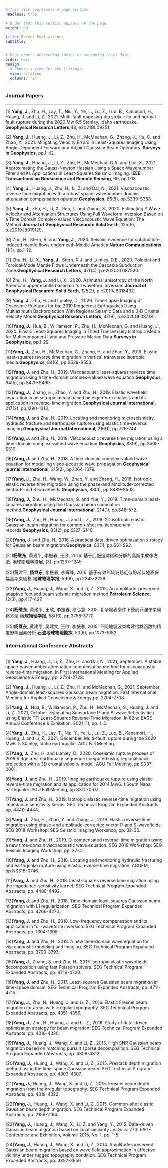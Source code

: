 ```yaml
---
# This file represents a page section.
headless: true

# Order that this section appears on the page.
weight: 80

title: Recent Publications
subtitle: ''


# Page order: descending (desc) or ascending (asc) date.
order: desc
design:
  # Choose a view for the listings:
  view: citation
  columns: '2'
---
```


### **Journal Papers**

------

[1] **Yang, J.**, Zhu, H., Lay, T., Niu, Y., Ye, L., Lu, Z., Luo, B., Kanamori, H., Huang, J. and Li, Z., 2021. Multi-fault opposing‐dip strike‐slip and normal‐fault rupture during the 2020 Mw 6.5 Stanley, Idaho earthquake. **Geophysical Research Letters**,48, e2021GL09251.

[2] **Yang, J.**, Huang, J., Li, Z., Zhu, H., McMechan, G., Zhang, J., Hu, C. and Zhao, Y., 2021. Mitigating Velocity Errors in Least-Squares Imaging Using Angle-Dependent Forward and Adjoint Gaussian Beam Operators. **Surveys in Geophysics**, pp.1-42.

[3] **Yang, J.**, Huang, J., Li, Z., Zhu, H., McMechan, G.A. and Luo, X., 2021. Approximating the Gauss-Newton Hessian Using a Space-Wavenumber Filter and its Applications in Least-Squares Seismic Imaging. **IEEE Transactions on Geoscience and Remote Sensing**, 60, pp.1-13.

[4] **Yang, J.**, Huang, J., Zhu, H., Li, Z. and Dai, N., 2021. Viscoacoustic reverse time migration with a robust space-wavenumber domain attenuation compensation operator.**Geophysics**, 86(5), pp.S339-S353.

[5] **Yang, J.**, Zhu, H., Li, X., Ren, L. and Zhang, S., 2020. Estimating P Wave Velocity and Attenuation Structures Using Full Waveform Inversion Based on a Time Domain Complex‐Valued Viscoacoustic Wave Equation: The Method.**Journal of Geophysical Research: Solid Earth**, 125(6), p.e2019JB019129.

[6] Zhu, H., Stern, R. and **Yang, J.**, 2020. Seismic evidence for subduction-induced mantle flows underneath Middle America.**Nature Communications**, 11(1), pp.1-12.

[7] Zhu, H., Li, X., **Yang, J.**, Stern, R.J. and Lumley, D.E., 2020. Poloidal‐and Toroidal‐Mode Mantle Flows Underneath the  Cascadia Subduction Zone.**Geophysical Research Letters**, 47(14), p.e2020GL087530.

[8] Zhu, H., **Yang, J.** and Li, X., 2020. Azimuthal anisotropy of the North American upper mantle based on full waveform inversion.**Journal of Geophysical Research: Solid Earth**, 125(2), p.e2019JB018432.

[9] **Yang, J.**, Zhu, H. and Lumley, D., 2020. Time‐Lapse Imaging of Coseismic Ruptures for the 2019 Ridgecrest Earthquakes Using Multiazimuth Backprojection With Regional Seismic Data and a 3‐D Crustal Velocity Model.**Geophysical Research Letters**, 47(9), p.e2020GL087181.

[10]**Yang, J.**, Hua, B., Williamson, P., Zhu, H., McMechan, G. and Huang, J., 2020. Elastic Least-Squares Imaging in Tilted Transversely Isotropic Media for Multicomponent Land and Pressure Marine Data.**Surveys in Geophysics**, pp.1-29.

[11]**Yang, J.**, Zhu, H., McMechan, G., Zhang, H. and Zhao, Y., 2019. Elastic least-squares reverse time migration in vertical transverse isotropic media.**Geophysics**, 84(6), pp.S539-S553.

[12]**Yang, J.** and Zhu, H., 2019. Viscoacoustic least-squares reverse time migration using a time-domain complex-valued wave equation.**Geophysics**, 84(5), pp.S479-S499.

[13]**Yang, J.**, Zhang, H., Zhao, Y. and Zhu, H., 2019. Elastic wavefield separation in anisotropic media based on eigenform analysis and its application in reverse-time migration.**Geophysical Journal International,** 217(2), pp.1290-1313.

[14]**Yang, J.** and Zhu, H., 2019. Locating and monitoring microseismicity, hydraulic fracture and earthquake rupture using elastic time-reversal imaging.**Geophysical Journal International**, 216(1), pp.726-744.

[15]**Yang, J.** and Zhu, H., 2018. Viscoacoustic reverse time migration using a time-domain complex-valued wave equation.**Geophysics**, 83(6), pp.S505-S519.

[16]**Yang, J.** and Zhu, H., 2018. A time-domain complex-valued wave equation for modelling visco-acoustic wave propagation.**Geophysical journal international**, 215(2), pp.1064-1079.

[17]**Yang, J.**, Zhu, H., Wang, W., Zhao, Y. and Zhang, H., 2018. Isotropic elastic reverse time migration using the phase-and amplitude-corrected vector P-and S-wavefields.**Geophysics**, 83(6), pp.S489-S503.

[18]**Yang, J.**, Zhu, H., McMechan, G. and Yue, Y., 2018. Time-domain least-squares migration using the Gaussian beam summation method.**Geophysical Journal International**, 214(1), pp.548-572.

[19]**Yang, J.**, Zhu, H., Huang, J. and Li, Z., 2018. 2D  isotropic elastic Gaussian-beam migration for common-shot multicomponent records.**Geophysics**, 83(2), pp.S127-S140.

[20]**Yang, J.** and Zhu, H., 2018. A practical data-driven optimization strategy for Gaussian beam migration.**Geophysics**, 83(1), pp.S81-S92.

[21]**杨继东**, 黄建平, 李振春, 王欣, 2016. 基于匹配追踪稀疏分解的高斯束成像方法. 地球物理学进展, (3), pp.1237-1245.

[22]黄建平, **杨继东**, 李振春, 李辉峰, 2016. 基于有效邻域波场近似的起伏地表保幅高斯束偏移.**地球物理学报**, 59(6), pp.2245-2256.

[23]**Yang, J.**, Huang, J., Wang, X. and Li, Z., 2015. An amplitude-preserved adaptive focused beam seismic migration method.**Petroleum Science**, 12(3), pp.417-427.

[24]**杨继东**, 黄建平, 王欣, 李振春, 段心意, 2015. 复杂地表条件下叠前菲涅尔束偏移方法.**地球物理学报**, 58(10), pp.3758-3770.

[25]**杨继东**, 黄建平, 吴建文, 王欣, 李振春, 2015. 不同地震波束构建格林函数的精度影响因素分析.**石油地球物理勘探**, 50(6), pp.1073-1082.




### International Conference Abstracts

------

[1] **Yang, J.**, Huang, J., Li, Z., Zhu, H. and Dai, N., 2021, September. A stable space-wavenumber attenuation compensation method for viscoacoustic reverse-time migration. In First International Meeting for Applied Geoscience & Energy, pp. 2724-2728.

[2] **Yang, J.**, Huang, J., Li, Z., Zhu, H. and McMechan, G., 2021, September. Angle-domain least-squares Gaussian beam migration. First International Meeting for Applied Geoscience & Energy pp. 2704-2708.

[3]**Yang, J.**, Hua, B., Williamson, P., Zhu, H., McMechan, G., Huang, J. and Li, Z., 2021, October. Estimating Subsurface P-and S-wave Reflectivities using Elastic TTI Least-Squares Reverse-Time Migration. In 82nd EAGE Annual Conference & Exhibition. 2021 (1), pp. 1-5.

[4]**Yang, J.**, Zhu, H., Lay, T., Niu, Y., Ye, L., Lu, Z., Luo, B., Kanamori, H., Huang, J. and Li, Z., 2021, December. Multi-fault rupture during the 2020 Mw6. 5 Stanley, Idaho earthquake. AGU Fall Meeting.

[5]**Yang, J.**, Zhu, H. and Lumley, D., 2020. Coseismic rupture process of 2019 Ridgecrest earthquake sequence computed using regional  back-projection with a 3D crustal velocity model. AGU Fall Meeting,  pp.S037-0001.

[6]**Yang, J.** and Zhu, H., 2019. Imaging earthquake rupture using elastic reverse-time migration and its application for 2014 Mw6. 1 South Napa earthquake. AGU Fall Meeting, pp.S31C-0517.

[7]**Yang, J.** and Zhu, H., 2019. Isotropic elastic reverse-time migration using impedance sensitivity kernel. SEG Technical Program Expanded Abstracts, pp. 4440-4444.

[8]**Yang, J.**, Zhu, H., Zhao, Y. and Zhang, J., 2019. Elastic reverse-time migration using phase-and amplitude-corrected vector P-and S-wavefields. SEG 2018 Workshop: SEG Seismic Imaging Workshop, pp. 32-36.

[9]**Yang, J.** and Zhu, H., 2019. Q-compensated reverse-time migration using a new time-domain viscoacoustic wave equation. SEG 2018 Workshop: SEG Seismic Imaging Workshop, pp. 37-41.

[10]**Yang, J.** and Zhu, H., 2018. Locating and monitoring hydraulic fracturing and earthquake rupture using elastic reverse-time migration. AGUFM, pp.NS31B-0746.

[11]**Yang, J.** and Zhu, H., 2018. Least-squares reverse time migration using the impedance-sensitivity kernel. SEG Technical Program Expanded Abstracts, pp. 4488-4492.

[12]**Yang, J.** and Zhu, H., 2018. Time-domain least-squares Gaussian beam migration with L1 regularization. SEG Technical Program Expanded Abstracts, pp. 4266-4270.

[13]**Yang, J.** and Zhu, H., 2018. Low-frequency compensation and its application in full-waveform inversion. SEG Technical Program Expanded Abstracts, pp. 1304-1308.

[14]**Yang, J.** and Zhu, H., 2018. A new time-domain wave equation for viscoacoustic modeling and imaging. SEG Technical Program Expanded Abstracts, pp. 3793-3797.

[15]**Yang, J.**, Zhang, S. and Zhu, H., 2017. Isotropic elastic wavefields decomposition using fast Poisson solvers. SEG Technical Program Expanded Abstracts, pp. 4716-4720.

[16]**Yang, J.** and Zhu, H., 2017. Least-squares Gaussian beam  migration in time-space domain. SEG Technical Program Expanded Abstracts, pp. 4711-4715.

[17]**Yang, J.**, Zhu, H., Huang, J. and Li, Z., 2016. Elastic Fresnel beam migration for areas with irregular topography. SEG Technical Program Expanded Abstracts, pp. 4351-4356.

[18]**Yang, J.**, Zhu, H., Huang, J. and Li, Z., 2016. Study of  data-driven optimization strategy for beam migration. SEG Technical Program Expanded Abstracts, pp. 4316-4320.

[19]**Yang, J.**, Huang, J., Wang, X. and Li, Z., 2015. High SNR  Gaussian beam migration based on matching pursuit sparse decomposition. SEG Technical Program Expanded Abstracts, pp. 4308-4312.

[20]**Yang, J.**, Huang, J., Wang, X. and Li, Z., 2015. Prestack depth migration method using the time-space Gaussian beam. SEG Technical Program Expanded Abstracts, pp. 4303-4307.

[21]**Yang, J.**, Huang, J., Wang, X. and Li, Z., 2015. Fresnel beam depth migration from the irregular topography. SEG Technical Program Expanded Abstracts, pp. 4318-4322.

[22]**Yang, J.**, Huang, J., Wang, X. and Li, Z., 2015. Common-shot elastic Gaussian beam depth migration. SEG Technical Program Expanded Abstracts, pp. 2159-2164.

[23]**Yang, J.**, Huang, J., Wang, X., Li, Z. and Yang, Y., 2015. Data-driven Gaussian beam migration based on local similarity analysis. 77th EAGE Conference and Exhibition, Volume 2015, No. 1, pp. 1-5.

[24]**Yang, J.**, Huang, J., Wang, X. and Li, Z., 2014. Amplitude-preserved Gaussian beam  migration based on wave field approximation in effective vicinity under rugged topography condition. SEG Technical Program Expanded Abstracts, pp. 3852-3856
